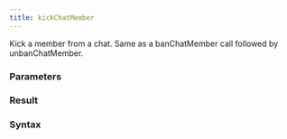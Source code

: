 ```yaml
---
title: kickChatMember
---
```


Kick a member from a chat. Same as a banChatMember call followed by unbanChatMember.


### Parameters 



### Result 



### Syntax





